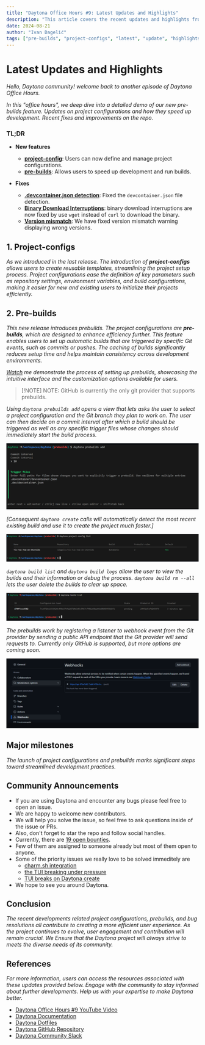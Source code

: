 ```yaml
---
title: "Daytona Office Hours #9: Latest Updates and Highlights"
description: "This article covers the recent updates and highlights from the Daytona Office Hours #9 YouTube video."
date: 2024-08-21
author: "Ivan Dagelić"
tags: ["pre-builds", "project-configs", "latest", "update", "highlights"]
---
```


# Latest Updates and Highlights

*Hello, Daytona community! welcome back to another episode of Daytona Office Hours.* 

*In this "office hours", we deep dive into a detailed demo of our new pre-builds feature. Updates on project configurations and how they speed up development. Recent fixes and improvements on the repo.*

### TL;DR

- **New features**
     - **[project-config](https://github.com/daytonaio/daytona/pull/789)**: Users can now define and manage project configurations.
     - **[pre-builds](https://github.com/daytonaio/daytona/pull/912)**: Allows users to speed up development and run builds.

- **Fixes**
     - **[.devcontainer.json detection](https://github.com/daytonaio/daytona/pull/943)**: Fixed the `devcontainer.json` file detection.
     - **[Binary Download Interruptions](https://github.com/daytonaio/daytona/pull/942)**: binary download interruptions are now fixed by use `wget` instead of `curl` to download the binary.
     - **[Version mismatch](https://github.com/daytonaio/daytona/pull/941)**: We have fixed version mismatch warning displaying wrong versions.


## 1. Project-configs
*As we introduced in the last release. The introduction of **project-configs** allows users to create reusable templates, streamlining the project setup process. Project configurations ease the definition of key parameters such as repository settings, environment variables, and build configurations, making it easier for new and existing users to initialize their projects efficiently.*


##  2. Pre-builds

*This new release introduces prebuilds. The project configurations are **pre-builds**, which are designed to enhance efficiency further. This feature enables users to set up automatic builds that are triggered by specific Git events, such as commits or pushes. The caching of builds significantly reduces setup time and helps maintain consistency across development environments.*

*[Watch](https://youtu.be/7WZdv0ccGOU?si=ijcsn7pFrLMK7DFd&t=163) me demonstrate the process of setting up prebuilds, showcasing the intuitive interface and the customization options available for users.*


> [!NOTE] NOTE: GitHub is currently the only git provider that supports prebuilds.

*Using `daytona prebuilds add` opens a view that lets asks the user to select a project configuration and the Git branch they plan to work on. The user can then decide on a commit interval after which a build should be triggered as well as any specific trigger files whose changes should immediately start the build process.*

![pre-builds demo](/articles/assets/20240821_Daytona_Office_Hour_%209_Latest_Updates_and_Highlights_img1.png)

*[Consequent `daytona create` calls will automatically detect the most recent existing build and use it to create the project much faster.]*

![pre-builds demo](/articles/assets/20240821_Daytona_Office_Hour_Latest_Updates_and_Highlights_img2.png)

*`daytona build list` and `daytona build logs` allow the user to view the builds and their information or debug the process. `daytona build rm --all` lets the user delete the builds to clear up space.*

![pre-builds demo](/articles/assets/20240821_Daytona_Office_Hour_Latest_Updates_and_Highlights_img3.png)

*The prebuilds work by registering a listener to webhook event from the Git provider by sending a public API endpoint that the Git provider will send requests to. Currently only GitHub is supported, but more options are coming soon.*

![pre-builds demo](/articles/assets/20240821_Daytona_Office_Hour_Latest_Updates_and_Highlights_img4.png)

## Major milestones

*The launch of project configurations and prebuilds marks significant steps toward streamlined development practices.*

## Community Announcements

- If you are using Daytona and encounter any bugs please feel free to open an issue.
- We are happy to welcome new contributors.
- We will help you solve the issue, so feel free to ask questions inside of the issue or PRs.
- Also, don't forget to star the repo and follow social handles.
- Currently, there are [19 open bounties](https://github.com/daytonaio/daytona/issues?q=is%3Aissue+is%3Aopen+label%3A%22%F0%9F%92%8E+Bounty%22).    
- Few of them are assigned to someone already but most of them open to anyone.
- Some of the priority issues we really love to be solved immeditely are 
    - [charm.sh integration](https://github.com/daytonaio/daytona/issues/513)
    - [the TUI breaking under pressure](https://github.com/daytonaio/daytona/issues/668)
    - [TUI breaks on Daytona create](https://github.com/daytonaio/daytona/issues/665)
- We hope to see you around Daytona.

## Conclusion

*The recent developments related project configurations, prebuilds, and bug resolutions all contribute to creating a more efficient user experience. As the project continues to evolve, user engagement and contribution will remain crucial. We Ensure that the Daytona project will always strive to meets the diverse needs of its community.*

## References

*For more information, users can access the resources associated with these updates provided below. Engage with the community to stay informed about further developments. Help us with your expertise to make Daytona better.*

- [Daytona Office Hours #9 YouTube Video](https://www.youtube.com/watch?v=7WZdv0ccGOU)
- [Daytona Documentation](https://daytona.io/docs)
- [Daytona Dotfiles](https://daytona.io/dotfiles)
- [Daytona GitHub Repository](https://github.com/daytonaio/daytona/)
- [Daytona Community Slack](https://go.daytona.io/slack)

